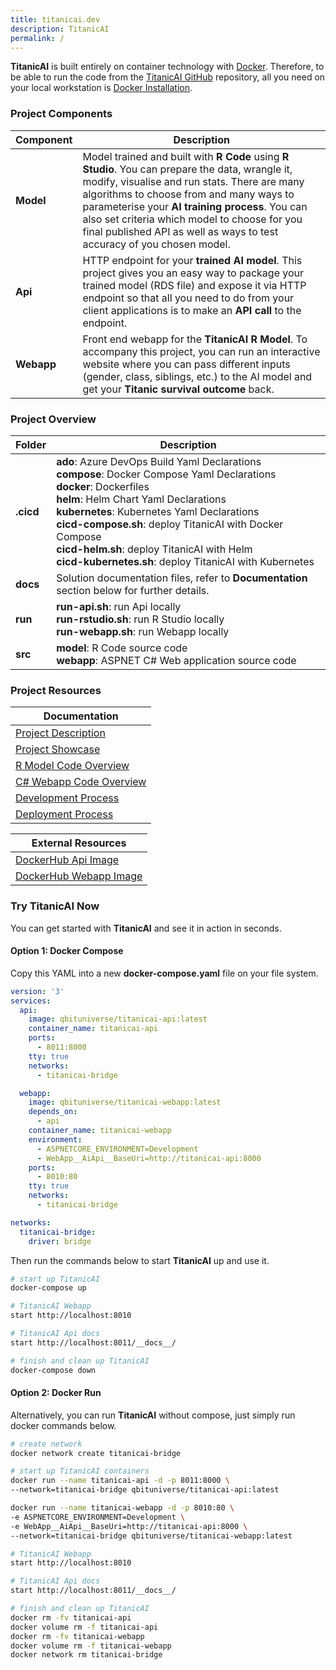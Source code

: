 ```yaml
---
title: titanicai.dev
description: TitanicAI
permalink: /
---
```


**TitanicAI** is built entirely on container technology with [Docker](https://www.docker.com). Therefore, to be able to run the code from the [TitanicAI GitHub](https://github.com/qbituniverse/titanicai.dev) repository, all you need on your local workstation is [Docker Installation](https://docs.docker.com/get-docker/).

### Project Components

|Component|Description|
|-----|-----|
|**Model**|Model trained and built with **R Code** using **R Studio**. You can prepare the data, wrangle it, modify, visualise and run stats. There are many algorithms to choose from and many ways to parameterise your **AI training process**. You can also set criteria which model to choose for you final published API as well as ways to test accuracy of you chosen model.|
|**Api**|HTTP endpoint for your **trained AI model**. This project gives you an easy way to package your trained model (RDS file) and expose it via HTTP endpoint so that all you need to do from your client applications is to make an **API call** to the endpoint.|
|**Webapp**|Front end webapp for the **TitanicAI R Model**. To accompany this project, you can run an interactive website where you can pass different inputs (gender, class, siblings, etc.) to the AI model and get your **Titanic survival outcome** back.|

### Project Overview

|Folder|Description|
|-----|-----|
|**.cicd**|**ado**: Azure DevOps Build Yaml Declarations<br />**compose**: Docker Compose Yaml Declarations<br />**docker**: Dockerfiles<br />**helm**: Helm Chart Yaml Declarations<br />**kubernetes**: Kubernetes Yaml Declarations<br />**cicd-compose.sh**: deploy TitanicAI with Docker Compose<br />**cicd-helm.sh**: deploy TitanicAI with Helm<br />**cicd-kubernetes.sh**: deploy TitanicAI with Kubernetes|
|**docs**|Solution documentation files, refer to **Documentation** section below for further details.|
|**run**|**run-api.sh**: run Api locally<br />**run-rstudio.sh**: run R Studio locally<br />**run-webapp.sh**: run Webapp locally|
|**src**|**model**: R Code source code<br />**webapp**: ASPNET C# Web application source code|

### Project Resources

|Documentation|
|-----|
|[Project Description](/description)|
|[Project Showcase](/showcase)|
|[R Model Code Overview](/model)|
|[C# Webapp Code Overview](/webapp)|
|[Development Process](/development)|
|[Deployment Process](/deployment)|

|External Resources|
|-----|
|[DockerHub Api Image](https://hub.docker.com/repository/docker/qbituniverse/titanicai-api)|
|[DockerHub Webapp Image](https://hub.docker.com/repository/docker/qbituniverse/titanicai-webapp)|

### Try TitanicAI Now

You can get started with **TitanicAI** and see it in action in seconds.

#### Option 1: Docker Compose

Copy this YAML into a new **docker-compose.yaml** file on your file system.

```yaml
version: '3'
services:
  api:
    image: qbituniverse/titanicai-api:latest
    container_name: titanicai-api
    ports:
      - 8011:8000
    tty: true
    networks:
      - titanicai-bridge

  webapp:
    image: qbituniverse/titanicai-webapp:latest
    depends_on:
      - api
    container_name: titanicai-webapp
    environment:
      - ASPNETCORE_ENVIRONMENT=Development
      - WebApp__AiApi__BaseUri=http://titanicai-api:8000
    ports:
      - 8010:80
    tty: true
    networks:
      - titanicai-bridge

networks:
  titanicai-bridge:
    driver: bridge
```

Then run the commands below to start **TitanicAI** up and use it.

```bash
# start up TitanicAI
docker-compose up

# TitanicAI Webapp
start http://localhost:8010

# TitanicAI Api docs
start http://localhost:8011/__docs__/

# finish and clean up TitanicAI
docker-compose down
```

#### Option 2: Docker Run

Alternatively, you can run **TitanicAI** without compose, just simply run docker commands below.

```bash
# create network
docker network create titanicai-bridge

# start up TitanicAI containers
docker run --name titanicai-api -d -p 8011:8000 \
--network=titanicai-bridge qbituniverse/titanicai-api:latest

docker run --name titanicai-webapp -d -p 8010:80 \
-e ASPNETCORE_ENVIRONMENT=Development \
-e WebApp__AiApi__BaseUri=http://titanicai-api:8000 \
--network=titanicai-bridge qbituniverse/titanicai-webapp:latest

# TitanicAI Webapp
start http://localhost:8010

# TitanicAI Api docs
start http://localhost:8011/__docs__/

# finish and clean up TitanicAI
docker rm -fv titanicai-api
docker volume rm -f titanicai-api
docker rm -fv titanicai-webapp
docker volume rm -f titanicai-webapp
docker network rm titanicai-bridge
```